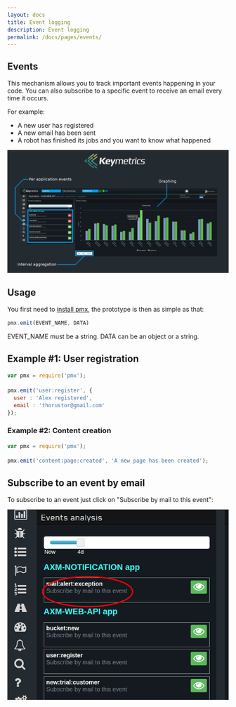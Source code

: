 ```yaml
---
layout: docs
title: Event logging
description: Event logging
permalink: /docs/pages/events/
---
```


## Events

This mechanism allows you to track important events happening in your code. You can also subscribe to a specific event to receive an email every time it occurs.

For example:

- A new user has registered
- A new email has been sent
- A robot has finished its jobs and you want to know what happened

<img src="/images/event-interface.png" alt="Event Interface"/>

## Usage

You first need to [install pmx](/docs/usage/install-pmx/), the prototype is then as simple as that:

```javascript
pmx.emit(EVENT_NAME, DATA)
```

EVENT_NAME must be a string.
DATA can be an object or a string.

## Example #1: User registration

```javascript
var pmx = require('pmx');

pmx.emit('user:register', {
  user : 'Alex registered',
  email : 'thorustor@gmail.com'
});
```

### Example #2: Content creation

```javascript
var pmx = require('pmx');

pmx.emit('content:page:created', 'A new page has been created');
```

## Subscribe to an event by email

To subscribe to an event just click on "Subscribe by mail to this event":

<center>
<img src="/images/subscribe-event.png" alt="Subscribe Event Interface"/>
</center>
